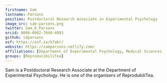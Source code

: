 ```yaml
---
firstname: Sam
lastname: Parsons
position: Postdoctoral Research Associate in Experimental Psychology
image_src: sam-parsons.png
twitter: Sam_D_Parsons
orcid: 0000-0002-7048-4093
github: sdparsons
osf: https://osf.io/k7akr/
website: https://samparsons.netlify.com/
affiliations: [Department of Experimental Psychology, Medical Sciences Division]
groups: [ReproducibiliTea]
---
```


Sam is a Postdoctoral Research Associate at the Department of
Experimental Psychology. He is one of the organisers of
ReprodubiliTea.
